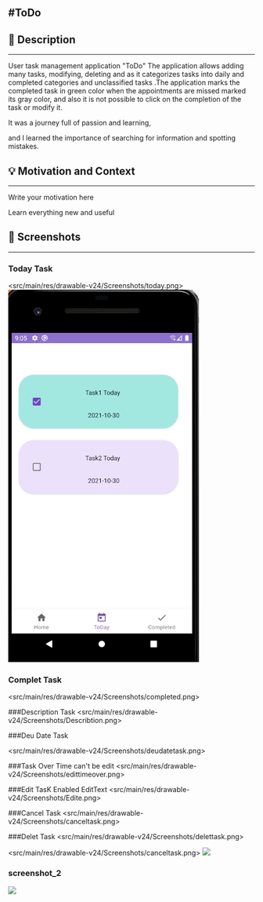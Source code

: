 #ToDo
---

<!--- Replace <NadiaAliAlmrashi>
with your Github Username and <https://github.com/NadiaAliAlmrashi/ToDo-list> with the name of your repository. -->
<!--- You can find both of these in the url bar when you open your repository in github. -->


## :scroll: Description
---
User task management application "ToDo"
The application allows adding many tasks, modifying, deleting
and as it categorizes tasks into daily and completed categories
and unclassified tasks .The application marks the completed task in green color
when the appointments are missed marked its gray color,
and also it is not possible to click on the completion of the task or modify it.

It was a journey full of passion and learning,

 and I learned the importance of searching for information and spotting mistakes.
## :bulb: Motivation and Context
---
Write your motivation here

Learn everything new and useful

## :camera_flash: Screenshots
---
### Today Task
<src/main/res/drawable-v24/Screenshots/today.png>
![today](today.png)
### Complet Task
<src/main/res/drawable-v24/Screenshots/completed.png>

###Description Task
<src/main/res/drawable-v24/Screenshots/Describtion.png>

###Deu Date Task

<src/main/res/drawable-v24/Screenshots/deudatetask.png>


###Task Over Time can't be edit
<src/main/res/drawable-v24/Screenshots/edittimeover.png>


###Edit TasK Enabled EditText
<src/main/res/drawable-v24/Screenshots/Edite.png>

###Cancel Task
<src/main/res/drawable-v24/Screenshots/canceltask.png>

###Delet Task
<src/main/res/drawable-v24/Screenshots/delettask.png>



<src/main/res/drawable-v24/Screenshots/canceltask.png>
<img src="/results/screenshot_1.png" width="260">

### screenshot_2
<img src="/results/screenshot_2.png" width="260">